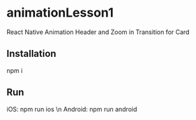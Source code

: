 # animationLesson1

React Native Animation Header and Zoom in Transition for Card

## Installation 
npm i 

## Run 
iOS: npm run ios \n 
Android: npm run android
